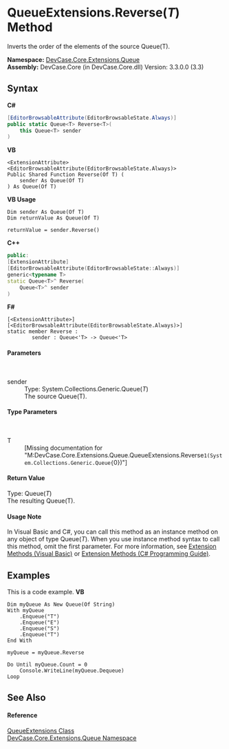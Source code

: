 # QueueExtensions.Reverse(*T*) Method 
 

Inverts the order of the elements of the source Queue(T).

**Namespace:**&nbsp;<a href="N_DevCase_Core_Extensions_Queue">DevCase.Core.Extensions.Queue</a><br />**Assembly:**&nbsp;DevCase.Core (in DevCase.Core.dll) Version: 3.3.0.0 (3.3)

## Syntax

**C#**<br />
``` C#
[EditorBrowsableAttribute(EditorBrowsableState.Always)]
public static Queue<T> Reverse<T>(
	this Queue<T> sender
)

```

**VB**<br />
``` VB
<ExtensionAttribute>
<EditorBrowsableAttribute(EditorBrowsableState.Always)>
Public Shared Function Reverse(Of T) ( 
	sender As Queue(Of T)
) As Queue(Of T)
```

**VB Usage**<br />
``` VB Usage
Dim sender As Queue(Of T)
Dim returnValue As Queue(Of T)

returnValue = sender.Reverse()
```

**C++**<br />
``` C++
public:
[ExtensionAttribute]
[EditorBrowsableAttribute(EditorBrowsableState::Always)]
generic<typename T>
static Queue<T>^ Reverse(
	Queue<T>^ sender
)
```

**F#**<br />
``` F#
[<ExtensionAttribute>]
[<EditorBrowsableAttribute(EditorBrowsableState.Always)>]
static member Reverse : 
        sender : Queue<'T> -> Queue<'T> 

```


#### Parameters
&nbsp;<dl><dt>sender</dt><dd>Type: System.Collections.Generic.Queue(*T*)<br />The source Queue(T).</dd></dl>

#### Type Parameters
&nbsp;<dl><dt>T</dt><dd>\[Missing <typeparam name="T"/> documentation for "M:DevCase.Core.Extensions.Queue.QueueExtensions.Reverse``1(System.Collections.Generic.Queue{``0})"\]</dd></dl>

#### Return Value
Type: Queue(*T*)<br />The resulting Queue(T).

#### Usage Note
In Visual Basic and C#, you can call this method as an instance method on any object of type Queue(*T*). When you use instance method syntax to call this method, omit the first parameter. For more information, see <a href="https://docs.microsoft.com/dotnet/visual-basic/programming-guide/language-features/procedures/extension-methods">Extension Methods (Visual Basic)</a> or <a href="https://docs.microsoft.com/dotnet/csharp/programming-guide/classes-and-structs/extension-methods">Extension Methods (C# Programming Guide)</a>.

## Examples
This is a code example. 
**VB**<br />
``` VB
Dim myQueue As New Queue(Of String)
With myQueue
    .Enqueue("T")
    .Enqueue("E")
    .Enqueue("S")
    .Enqueue("T")
End With

myQueue = myQueue.Reverse

Do Until myQueue.Count = 0
    Console.WriteLine(myQueue.Dequeue)
Loop
```


## See Also


#### Reference
<a href="T_DevCase_Core_Extensions_Queue_QueueExtensions">QueueExtensions Class</a><br /><a href="N_DevCase_Core_Extensions_Queue">DevCase.Core.Extensions.Queue Namespace</a><br />
